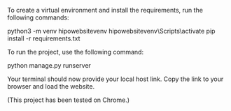 To create a virtual environment and install the requirements, 
run the following commands:

python3 -m venv hipowebsitevenv
hipowebsitevenv\Scripts\activate
pip install -r requirements.txt

To run the project, use the following command:

python manage.py runserver 

Your terminal should now provide your local host link. 
Copy the link to your browser and load the website.

(This project has been tested on Chrome.)